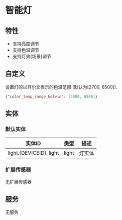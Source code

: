 # 智能灯
## 特性
- 支持亮度调节
- 支持色温调节
- 支持灯效(场景)调节

## 自定义

设置灯的以开尔文表示的色温范围 (默认为[2700, 6500]).

```json
{"color_temp_range_kelvin": [2000, 6800]}
```

## 实体
### 默认实体
| 实体ID                   | 类型 | 描述  |
|------------------------|-------|-----|
| light.{DEVICEID}_light | light | 灯实体 |

### 扩展传感器
无扩展传感器


## 服务
无服务
